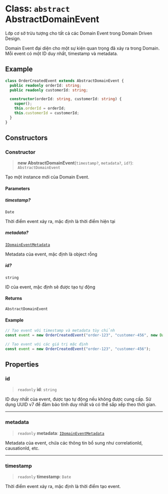# Class: `abstract` AbstractDomainEvent

Lớp cơ sở trừu tượng cho tất cả các Domain Event trong Domain Driven Design.

Domain Event đại diện cho một sự kiện quan trọng đã xảy ra trong Domain.
Mỗi event có một ID duy nhất, timestamp và metadata.

## Example

```typescript
class OrderCreatedEvent extends AbstractDomainEvent {
  public readonly orderId: string;
  public readonly customerId: string;

  constructor(orderId: string, customerId: string) {
    super();
    this.orderId = orderId;
    this.customerId = customerId;
  }
}
```

## Constructors

<a id="constructor"></a>

### Constructor

> **new AbstractDomainEvent**(`timestamp?`, `metadata?`, `id?`): `AbstractDomainEvent`

Tạo một instance mới của Domain Event.

#### Parameters

##### timestamp?

`Date`

Thời điểm event xảy ra, mặc định là thời điểm hiện tại

##### metadata?

[`IDomainEventMetadata`](/libraries/common-domain/Interface.IDomainEventMetadata.md)

Metadata của event, mặc định là object rỗng

##### id?

`string`

ID của event, mặc định sẽ được tạo tự động

#### Returns

`AbstractDomainEvent`

#### Example

```typescript
// Tạo event với timestamp và metadata tùy chỉnh
const event = new OrderCreatedEvent("order-123", "customer-456", new Date("2024-01-01"), { correlationId: "corr-789" });

// Tạo event với các giá trị mặc định
const event = new OrderCreatedEvent("order-123", "customer-456");
```

## Properties

<a id="id"></a>

### id

> `readonly` **id**: `string`

ID duy nhất của event, được tạo tự động nếu không được cung cấp.
Sử dụng UUID v7 để đảm bảo tính duy nhất và có thể sắp xếp theo thời gian.

---

<a id="metadata"></a>

### metadata

> `readonly` **metadata**: [`IDomainEventMetadata`](/libraries/common-domain/Interface.IDomainEventMetadata.md)

Metadata của event, chứa các thông tin bổ sung như correlationId, causationId, etc.

---

<a id="timestamp"></a>

### timestamp

> `readonly` **timestamp**: `Date`

Thời điểm event xảy ra, mặc định là thời điểm tạo event.
